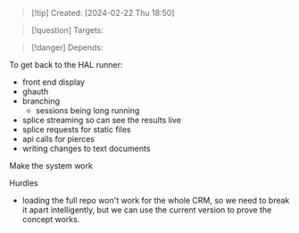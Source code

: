 
>[!tip] Created: [2024-02-22 Thu 18:50]

>[!question] Targets: 

>[!danger] Depends: 

To get back to the HAL runner:
- front end display
- ghauth
- branching
	- sessions being long running
- splice streaming so can see the results live
- splice requests for static files
- api calls for pierces
- writing changes to text documents


Make the system work

Hurdles
- loading the full repo won't work for the whole CRM, so we need to break it apart intelligently, but we can use the current version to prove the concept works.